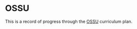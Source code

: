 # OSSU
This is a record of progress through the [OSSU](https://ossu.firebaseapp.com/#/) curriculum plan.